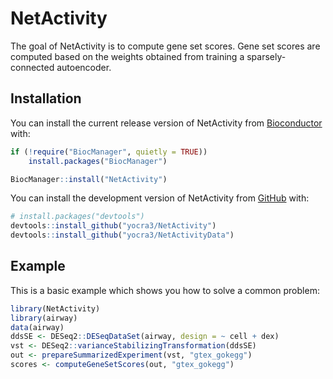 
# NetActivity

<!-- badges: start -->
<!-- badges: end -->

The goal of NetActivity is to compute gene set scores. Gene set scores are computed based on the weights obtained from training a sparsely-connected autoencoder.

## Installation

You can install the current release version of NetActivity from [Bioconductor](https://bioconductor.org/) with:

``` r
if (!require("BiocManager", quietly = TRUE))
    install.packages("BiocManager")

BiocManager::install("NetActivity")
```

You can install the development version of NetActivity from [GitHub](https://github.com/) with:

``` r
# install.packages("devtools")
devtools::install_github("yocra3/NetActivity")
devtools::install_github("yocra3/NetActivityData")
```

## Example

This is a basic example which shows you how to solve a common problem:

``` r
library(NetActivity)
library(airway)
data(airway)
ddsSE <- DESeq2::DESeqDataSet(airway, design = ~ cell + dex)
vst <- DESeq2::varianceStabilizingTransformation(ddsSE)
out <- prepareSummarizedExperiment(vst, "gtex_gokegg")
scores <- computeGeneSetScores(out, "gtex_gokegg")
```

